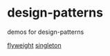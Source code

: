# design-patterns
demos for design-patterns

[flyweight](https://github.com/minorpoet/design-patterns/tree/master/flyweight)
[singleton](https://github.com/minorpoet/design-patterns/tree/master/flyweight)